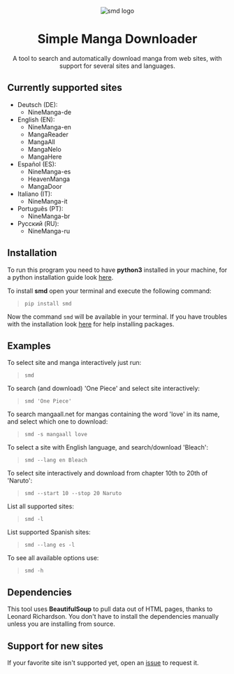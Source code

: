 <p align="center"><img align="center" src="https://upload.wikimedia.org/wikipedia/commons/3/3c/Panpaka_and_Punyan.png" alt="smd logo"/></p>
<h1 align="center">Simple Manga Downloader</h1>
<p align="center">
A tool to search and automatically download manga from web sites, with support for several sites and languages.
</p>

## Currently supported sites
* Deutsch (DE):
  * NineManga-de
* English (EN):
  * NineManga-en
  * MangaReader
  * MangaAll
  * MangaNelo
  * MangaHere
* Español (ES):
  * NineManga-es
  * HeavenManga
  * MangaDoor
* Italiano (IT):
  * NineManga-it
* Português (PT):
  * NineManga-br
* Русский (RU):
  * NineManga-ru

## Installation
To run this program you need to have **python3** installed in your machine, for a python installation guide look [here](http://docs.python-guide.org/en/latest/starting/installation/).

To install **smd** open your terminal and execute the following command:
> `pip install smd`

Now the command `smd` will be available in your terminal.
If you have troubles with the installation look [here](https://packaging.python.org/tutorials/installing-packages/) for help installing packages.

## Examples
To select site and manga interactively just run:
> `smd`

To search (and download) 'One Piece' and select site interactively:
> `smd 'One Piece'`

To search mangaall.net for mangas containing the word 'love' in its name, and select which one to download:
> `smd -s mangaall love`

To select a site with English language, and search/download 'Bleach':
> `smd --lang en Bleach`

To select site interactively and download from chapter 10th to 20th of 'Naruto':
> `smd --start 10 --stop 20 Naruto`

List all supported sites:
> `smd -l`

List supported Spanish sites:
> `smd --lang es -l`

To see all available options use:
> `smd -h`

## Dependencies
This tool uses **BeautifulSoup** to pull data out of HTML pages, thanks to Leonard Richardson. You don't have to install the dependencies manually unless you are installing from source.

## Support for new sites
If your favorite site isn't supported yet, open an [issue](https://github.com/adbenitez/smd/issues/new) to request it.
